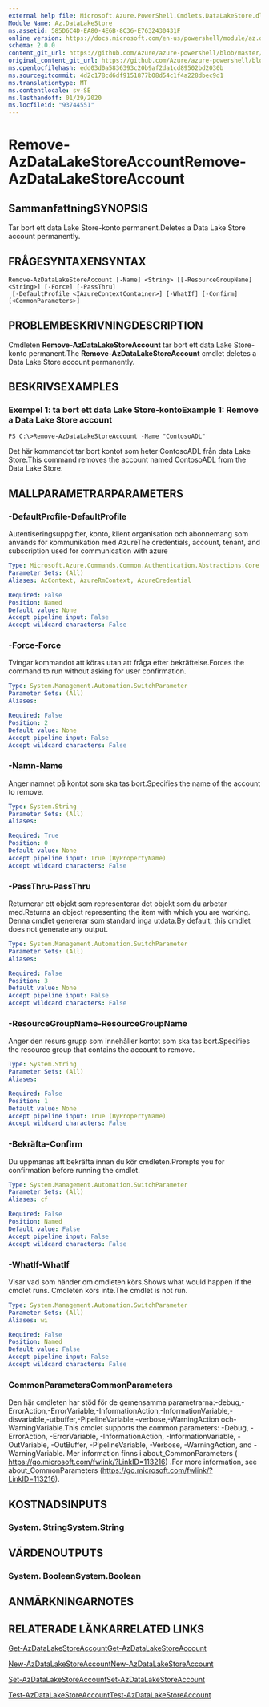 ```yaml
---
external help file: Microsoft.Azure.PowerShell.Cmdlets.DataLakeStore.dll-Help.xml
Module Name: Az.DataLakeStore
ms.assetid: 585D6C4D-EA80-4E6B-8C36-E7632430431F
online version: https://docs.microsoft.com/en-us/powershell/module/az.datalakestore/remove-azdatalakestoreaccount
schema: 2.0.0
content_git_url: https://github.com/Azure/azure-powershell/blob/master/src/DataLakeStore/DataLakeStore/help/Remove-AzDataLakeStoreAccount.md
original_content_git_url: https://github.com/Azure/azure-powershell/blob/master/src/DataLakeStore/DataLakeStore/help/Remove-AzDataLakeStoreAccount.md
ms.openlocfilehash: edd03d0a5836393c20b9af2da1cd89502bd2030b
ms.sourcegitcommit: 4d2c178cd6df9151877b08d54c1f4a228dbec9d1
ms.translationtype: MT
ms.contentlocale: sv-SE
ms.lasthandoff: 01/29/2020
ms.locfileid: "93744551"
---
```

# <span data-ttu-id="e090b-101">Remove-AzDataLakeStoreAccount</span><span class="sxs-lookup"><span data-stu-id="e090b-101">Remove-AzDataLakeStoreAccount</span></span>

## <span data-ttu-id="e090b-102">Sammanfattning</span><span class="sxs-lookup"><span data-stu-id="e090b-102">SYNOPSIS</span></span>
<span data-ttu-id="e090b-103">Tar bort ett data Lake Store-konto permanent.</span><span class="sxs-lookup"><span data-stu-id="e090b-103">Deletes a Data Lake Store account permanently.</span></span>

## <span data-ttu-id="e090b-104">FRÅGESYNTAXEN</span><span class="sxs-lookup"><span data-stu-id="e090b-104">SYNTAX</span></span>

```
Remove-AzDataLakeStoreAccount [-Name] <String> [[-ResourceGroupName] <String>] [-Force] [-PassThru]
 [-DefaultProfile <IAzureContextContainer>] [-WhatIf] [-Confirm] [<CommonParameters>]
```

## <span data-ttu-id="e090b-105">PROBLEMBESKRIVNING</span><span class="sxs-lookup"><span data-stu-id="e090b-105">DESCRIPTION</span></span>
<span data-ttu-id="e090b-106">Cmdleten **Remove-AzDataLakeStoreAccount** tar bort ett data Lake Store-konto permanent.</span><span class="sxs-lookup"><span data-stu-id="e090b-106">The **Remove-AzDataLakeStoreAccount** cmdlet deletes a Data Lake Store account permanently.</span></span>

## <span data-ttu-id="e090b-107">BESKRIVS</span><span class="sxs-lookup"><span data-stu-id="e090b-107">EXAMPLES</span></span>

### <span data-ttu-id="e090b-108">Exempel 1: ta bort ett data Lake Store-konto</span><span class="sxs-lookup"><span data-stu-id="e090b-108">Example 1: Remove a Data Lake Store account</span></span>
```
PS C:\>Remove-AzDataLakeStoreAccount -Name "ContosoADL"
```

<span data-ttu-id="e090b-109">Det här kommandot tar bort kontot som heter ContosoADL från data Lake Store.</span><span class="sxs-lookup"><span data-stu-id="e090b-109">This command removes the account named ContosoADL from the Data Lake Store.</span></span>

## <span data-ttu-id="e090b-110">MALLPARAMETRAR</span><span class="sxs-lookup"><span data-stu-id="e090b-110">PARAMETERS</span></span>

### <span data-ttu-id="e090b-111">-DefaultProfile</span><span class="sxs-lookup"><span data-stu-id="e090b-111">-DefaultProfile</span></span>
<span data-ttu-id="e090b-112">Autentiseringsuppgifter, konto, klient organisation och abonnemang som används för kommunikation med Azure</span><span class="sxs-lookup"><span data-stu-id="e090b-112">The credentials, account, tenant, and subscription used for communication with azure</span></span>

```yaml
Type: Microsoft.Azure.Commands.Common.Authentication.Abstractions.Core.IAzureContextContainer
Parameter Sets: (All)
Aliases: AzContext, AzureRmContext, AzureCredential

Required: False
Position: Named
Default value: None
Accept pipeline input: False
Accept wildcard characters: False
```

### <span data-ttu-id="e090b-113">-Force</span><span class="sxs-lookup"><span data-stu-id="e090b-113">-Force</span></span>
<span data-ttu-id="e090b-114">Tvingar kommandot att köras utan att fråga efter bekräftelse.</span><span class="sxs-lookup"><span data-stu-id="e090b-114">Forces the command to run without asking for user confirmation.</span></span>

```yaml
Type: System.Management.Automation.SwitchParameter
Parameter Sets: (All)
Aliases:

Required: False
Position: 2
Default value: None
Accept pipeline input: False
Accept wildcard characters: False
```

### <span data-ttu-id="e090b-115">-Namn</span><span class="sxs-lookup"><span data-stu-id="e090b-115">-Name</span></span>
<span data-ttu-id="e090b-116">Anger namnet på kontot som ska tas bort.</span><span class="sxs-lookup"><span data-stu-id="e090b-116">Specifies the name of the account to remove.</span></span>

```yaml
Type: System.String
Parameter Sets: (All)
Aliases:

Required: True
Position: 0
Default value: None
Accept pipeline input: True (ByPropertyName)
Accept wildcard characters: False
```

### <span data-ttu-id="e090b-117">-PassThru</span><span class="sxs-lookup"><span data-stu-id="e090b-117">-PassThru</span></span>
<span data-ttu-id="e090b-118">Returnerar ett objekt som representerar det objekt som du arbetar med.</span><span class="sxs-lookup"><span data-stu-id="e090b-118">Returns an object representing the item with which you are working.</span></span>
<span data-ttu-id="e090b-119">Denna cmdlet genererar som standard inga utdata.</span><span class="sxs-lookup"><span data-stu-id="e090b-119">By default, this cmdlet does not generate any output.</span></span>

```yaml
Type: System.Management.Automation.SwitchParameter
Parameter Sets: (All)
Aliases:

Required: False
Position: 3
Default value: None
Accept pipeline input: False
Accept wildcard characters: False
```

### <span data-ttu-id="e090b-120">-ResourceGroupName</span><span class="sxs-lookup"><span data-stu-id="e090b-120">-ResourceGroupName</span></span>
<span data-ttu-id="e090b-121">Anger den resurs grupp som innehåller kontot som ska tas bort.</span><span class="sxs-lookup"><span data-stu-id="e090b-121">Specifies the resource group that contains the account to remove.</span></span>

```yaml
Type: System.String
Parameter Sets: (All)
Aliases:

Required: False
Position: 1
Default value: None
Accept pipeline input: True (ByPropertyName)
Accept wildcard characters: False
```

### <span data-ttu-id="e090b-122">-Bekräfta</span><span class="sxs-lookup"><span data-stu-id="e090b-122">-Confirm</span></span>
<span data-ttu-id="e090b-123">Du uppmanas att bekräfta innan du kör cmdleten.</span><span class="sxs-lookup"><span data-stu-id="e090b-123">Prompts you for confirmation before running the cmdlet.</span></span>

```yaml
Type: System.Management.Automation.SwitchParameter
Parameter Sets: (All)
Aliases: cf

Required: False
Position: Named
Default value: False
Accept pipeline input: False
Accept wildcard characters: False
```

### <span data-ttu-id="e090b-124">-WhatIf</span><span class="sxs-lookup"><span data-stu-id="e090b-124">-WhatIf</span></span>
<span data-ttu-id="e090b-125">Visar vad som händer om cmdleten körs.</span><span class="sxs-lookup"><span data-stu-id="e090b-125">Shows what would happen if the cmdlet runs.</span></span>
<span data-ttu-id="e090b-126">Cmdleten körs inte.</span><span class="sxs-lookup"><span data-stu-id="e090b-126">The cmdlet is not run.</span></span>

```yaml
Type: System.Management.Automation.SwitchParameter
Parameter Sets: (All)
Aliases: wi

Required: False
Position: Named
Default value: False
Accept pipeline input: False
Accept wildcard characters: False
```

### <span data-ttu-id="e090b-127">CommonParameters</span><span class="sxs-lookup"><span data-stu-id="e090b-127">CommonParameters</span></span>
<span data-ttu-id="e090b-128">Den här cmdleten har stöd för de gemensamma parametrarna:-debug,-ErrorAction,-ErrorVariable,-InformationAction,-InformationVariable,-disvariable,-utbuffer,-PipelineVariable,-verbose,-WarningAction och-WarningVariable.</span><span class="sxs-lookup"><span data-stu-id="e090b-128">This cmdlet supports the common parameters: -Debug, -ErrorAction, -ErrorVariable, -InformationAction, -InformationVariable, -OutVariable, -OutBuffer, -PipelineVariable, -Verbose, -WarningAction, and -WarningVariable.</span></span> <span data-ttu-id="e090b-129">Mer information finns i about_CommonParameters ( https://go.microsoft.com/fwlink/?LinkID=113216) .</span><span class="sxs-lookup"><span data-stu-id="e090b-129">For more information, see about_CommonParameters (https://go.microsoft.com/fwlink/?LinkID=113216).</span></span>

## <span data-ttu-id="e090b-130">KOSTNADS</span><span class="sxs-lookup"><span data-stu-id="e090b-130">INPUTS</span></span>

### <span data-ttu-id="e090b-131">System. String</span><span class="sxs-lookup"><span data-stu-id="e090b-131">System.String</span></span>

## <span data-ttu-id="e090b-132">VÄRDEN</span><span class="sxs-lookup"><span data-stu-id="e090b-132">OUTPUTS</span></span>

### <span data-ttu-id="e090b-133">System. Boolean</span><span class="sxs-lookup"><span data-stu-id="e090b-133">System.Boolean</span></span>

## <span data-ttu-id="e090b-134">ANMÄRKNINGAR</span><span class="sxs-lookup"><span data-stu-id="e090b-134">NOTES</span></span>

## <span data-ttu-id="e090b-135">RELATERADE LÄNKAR</span><span class="sxs-lookup"><span data-stu-id="e090b-135">RELATED LINKS</span></span>

[<span data-ttu-id="e090b-136">Get-AzDataLakeStoreAccount</span><span class="sxs-lookup"><span data-stu-id="e090b-136">Get-AzDataLakeStoreAccount</span></span>](./Get-AzDataLakeStoreAccount.md)

[<span data-ttu-id="e090b-137">New-AzDataLakeStoreAccount</span><span class="sxs-lookup"><span data-stu-id="e090b-137">New-AzDataLakeStoreAccount</span></span>](./New-AzDataLakeStoreAccount.md)

[<span data-ttu-id="e090b-138">Set-AzDataLakeStoreAccount</span><span class="sxs-lookup"><span data-stu-id="e090b-138">Set-AzDataLakeStoreAccount</span></span>](./Set-AzDataLakeStoreAccount.md)

[<span data-ttu-id="e090b-139">Test-AzDataLakeStoreAccount</span><span class="sxs-lookup"><span data-stu-id="e090b-139">Test-AzDataLakeStoreAccount</span></span>](./Test-AzDataLakeStoreAccount.md)


